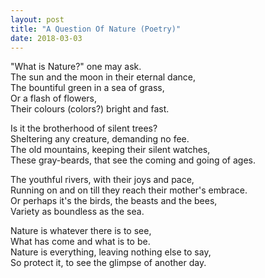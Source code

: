 ```yaml
---
layout: post
title: "A Question Of Nature (Poetry)"
date: 2018-03-03
---
```


"What is Nature?" one may ask.  
The sun and the moon in their eternal dance,  
The bountiful green in a sea of grass,  
Or a flash of flowers,  
Their colours (colors?) bright and fast.  
  
Is it the brotherhood of silent trees?  
Sheltering any creature, demanding no fee.  
The old mountains, keeping their silent watches,  
These gray-beards, that see the coming and going of ages.  

The youthful rivers, with their joys and pace,  
Running on and on till they reach their mother's embrace.  
Or perhaps it's the birds, the beasts and the bees,  
Variety as boundless as the sea.  
  

Nature is whatever there is to see,  
What has come and what is to be.  
Nature is everything, leaving nothing else to say,  
So protect it, to see the glimpse of another day.  
